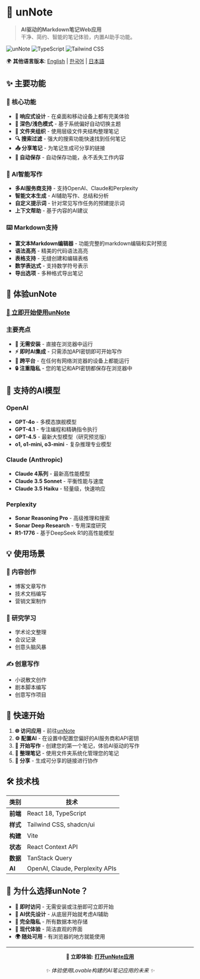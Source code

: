 
# 📝 unNote

> **AI驱动的Markdown笔记Web应用**  
> 干净、简约、智能的笔记体验，内置AI助手功能。

![unNote](https://img.shields.io/badge/Built%20with-React-61DAFB?style=flat-square&logo=react&logoColor=white)
![TypeScript](https://img.shields.io/badge/TypeScript-007ACC?style=flat-square&logo=typescript&logoColor=white)
![Tailwind CSS](https://img.shields.io/badge/Tailwind%20CSS-38B2AC?style=flat-square&logo=tailwind-css&logoColor=white)

🌍 **其他语言版本**: [English](README.md) | [한국어](README-KO.md) | [日本語](README-JP.md)

## ✨ 主要功能

### 🎯 核心功能
- **📱 响应式设计** - 在桌面和移动设备上都有完美体验
- **🌙 深色/浅色模式** - 基于系统偏好自动切换主题
- **📂 文件夹组织** - 使用层级文件夹结构整理笔记
- **🔍 搜索过滤** - 强大的搜索功能快速找到任何笔记
- **📤 分享笔记** - 为笔记生成可分享的链接
- **💾 自动保存** - 自动保存功能，永不丢失工作内容

### 🤖 AI智能写作
- **多AI服务商支持** - 支持OpenAI、Claude和Perplexity
- **智能文本生成** - AI辅助写作、总结和分析
- **自定义提示词** - 针对常见写作任务的预建提示词
- **上下文帮助** - 基于内容的AI建议

### ⌨️ Markdown支持
- **富文本Markdown编辑器** - 功能完整的markdown编辑和实时预览
- **语法高亮** - 精美的代码语法高亮
- **表格支持** - 无缝创建和编辑表格
- **数学表达式** - 支持数学符号表示
- **导出选项** - 多种格式导出笔记

## 🚀 体验unNote

### **[🌟 立即开始使用unNote](https://unnote.works)**

### 主要亮点
- **🚫 无需安装** - 直接在浏览器中运行
- **⚡ 即时AI集成** - 只需添加API密钥即可开始写作
- **📱 跨平台** - 在任何有网络浏览器的设备上都能运行
- **🔒 注重隐私** - 您的笔记和API密钥都保存在浏览器中

## 🤖 支持的AI模型

### OpenAI
- **GPT-4o** - 多模态旗舰模型
- **GPT-4.1** - 专注编程和精确指令执行
- **GPT-4.5** - 最新大型模型（研究预览版）
- **o1, o1-mini, o3-mini** - 复杂推理专业模型

### Claude (Anthropic)
- **Claude 4系列** - 最新高性能模型
- **Claude 3.5 Sonnet** - 平衡性能与速度
- **Claude 3.5 Haiku** - 轻量级，快速响应

### Perplexity
- **Sonar Reasoning Pro** - 高级推理和搜索
- **Sonar Deep Research** - 专用深度研究
- **R1-1776** - 基于DeepSeek R1的高性能模型

## 💡 使用场景

### 📝 内容创作
- 博客文章写作
- 技术文档编写
- 营销文案制作

### 🔬 研究学习
- 学术论文整理
- 会议记录
- 创意头脑风暴

### ✍️ 创意写作
- 小说散文创作
- 剧本脚本编写
- 创意写作项目

## 🚀 快速开始

1. **🌐 访问应用** - 前往[unNote](https://unnote.works)
2. **⚙️ 配置AI** - 在设置中配置您偏好的AI服务商和API密钥
3. **📝 开始写作** - 创建您的第一个笔记，体验AI驱动的写作
4. **📁 整理笔记** - 使用文件夹系统化管理您的笔记
5. **🔗 分享** - 生成可分享的链接进行协作

## 🛠️ 技术栈

| 类别 | 技术 |
|----------|------------|
| **前端** | React 18, TypeScript |
| **样式** | Tailwind CSS, shadcn/ui |
| **构建** | Vite |
| **状态** | React Context API |
| **数据** | TanStack Query |
| **AI** | OpenAI, Claude, Perplexity APIs |

## 🌟 为什么选择unNote？

- **🚀 即时访问** - 无需安装或注册即可立即开始
- **🤖 AI优先设计** - 从底层开始就考虑AI辅助
- **🔐 完全隐私** - 所有数据本地存储
- **💎 现代体验** - 简洁直观的界面
- **🌍 随处可用** - 有浏览器的地方就能使用

---

<div align="center">
  <strong>🔗 立即体验: <a href="https://lovable.dev/projects/f54500f3-db78-42bd-9c43-51e1fce1e1c7">打开unNote应用</a></strong><br><br>
  <em>✨ 体验使用Lovable构建的AI笔记应用的未来 ✨</em>
</div>
